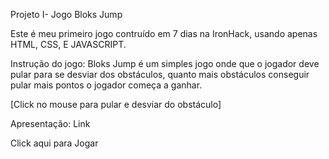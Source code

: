 Projeto I- Jogo Bloks Jump

Este é meu primeiro jogo contruído em 7 dias na IronHack, usando apenas HTML, CSS, E JAVASCRIPT.

Instrução do jogo:
Bloks Jump é um simples jogo onde que o jogador deve pular para se desviar dos obstáculos,
quanto mais obstáculos conseguir pular mais pontos o jogador começa a ganhar. 

[Click no mouse para pular e desviar do obstáculo]

Apresentação: Link

Click aqui para Jogar
